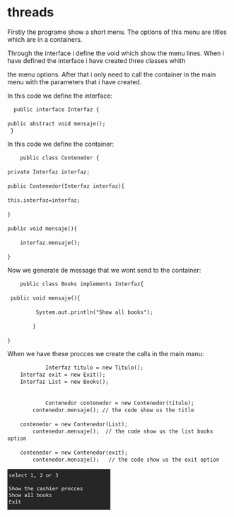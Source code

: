 # threads


Firstly the programe show a short menu. The options of this menu are titles which are in a containers. 

Through the interface i define the void which show the menu lines. When i have defined the interface i have created three classes whith 

the menu options. After that i only need to call the container in the main menu with the parameters that i have created.


In this code we define the interface:



      public interface Interfaz {

	public abstract void mensaje();
     }




In this code we define the container:



        public class Contenedor {

	private Interfaz interfaz;
	 
	public Contenedor(Interfaz interfaz){
	 
	this.interfaz=interfaz;
	 
	}
	 
	public void mensaje(){
	 
		interfaz.mensaje();
	 
	}



Now we generate de message that we wont send to the container:




        public class Books implements Interfaz{

	 public void mensaje(){
			 
			 System.out.println("Show all books");

			}

	}


When we have these procces we create the calls in the main manu: 



                Interfaz titulo = new Titulo();
		Interfaz exit = new Exit();
		Interfaz List = new Books();
		
		
                Contenedor contenedor = new Contenedor(titulo); 
	        contenedor.mensaje(); // the code show us the title
			
		contenedor = new Contenedor(List);
	        contenedor.mensaje();  // the code show us the list books option
		    
		contenedor = new Contenedor(exit);
	        contenedor.mensaje();   // the code show us the exit option
 




![](pictures/Captura.PNG)









 
 
